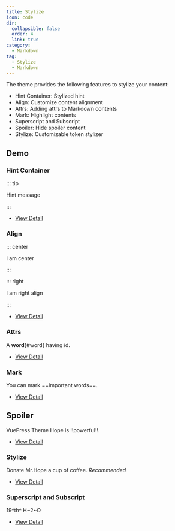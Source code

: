 ```yaml
---
title: Stylize
icon: code
dir:
  collapsible: false
  order: 4
  link: true
category:
  - Markdown
tag:
  - Stylize
  - Markdown
---
```


The theme provides the following features to stylize your content:

- Hint Container: Stylized hint
- Align: Customize content alignment
- Attrs: Adding attrs to Markdown contents
- Mark: Highlight contents
- Superscript and Subscript
- Spoiler: Hide spoiler content
- Stylize: Customizable token stylizer

<!-- more -->

## Demo

### Hint Container

::: tip

Hint message

:::

- [View Detail](./hint.md)

### Align

::: center

I am center

:::

::: right

I am right align

:::

- [View Detail](./align.md)

### Attrs

A **word**{#word} having id.

- [View Detail](./attrs.md)

### Mark

You can mark ==important words==.

- [View Detail](./mark.md)

## Spoiler

VuePress Theme Hope is !!powerful!!.

- [View Detail](./spoiler.md)

### Stylize

Donate Mr.Hope a cup of coffee. _Recommended_

- [View Detail](./stylize.md)

### Superscript and Subscript

19^th^ H~2~O

- [View Detail](./sup-sub.md)
